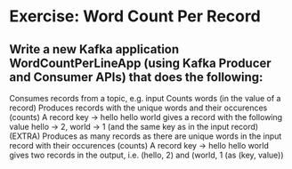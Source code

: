 # Exercise: Word Count Per Record
## Write a new Kafka application WordCountPerLineApp (using Kafka Producer and Consumer APIs) that does the following:

Consumes records from a topic, e.g. input
Counts words (in the value of a record)
Produces records with the unique words and their occurences (counts)
A record key -> hello hello world gives a record with the following value hello -> 2, world -> 1 (and the same key as in the input record)
(EXTRA) Produces as many records as there are unique words in the input record with their occurences (counts)
A record key -> hello hello world gives two records in the output, i.e. (hello, 2) and (world, 1 (as (key, value))
